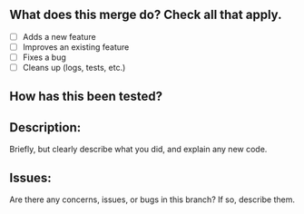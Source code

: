 ## What does this merge do? Check all that apply.
- [ ] Adds a new feature
- [ ] Improves an existing feature
- [ ] Fixes a bug
- [ ] Cleans up (logs, tests, etc.)
## How has this been tested?

## Description:
Briefly, but clearly describe what you did, and explain any new code.

## Issues:
Are there any concerns, issues, or bugs in this branch? If so, describe them.
